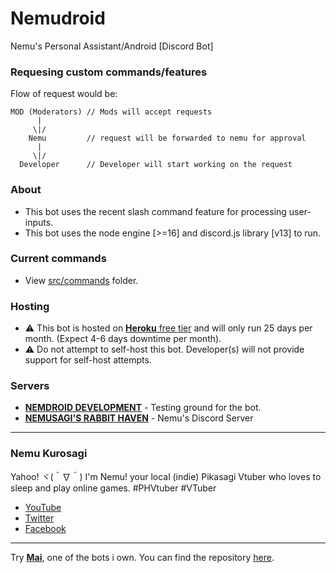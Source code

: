 # Nemudroid
Nemu's Personal Assistant/Android
[Discord Bot]

### Requesing custom commands/features
Flow of request would be:
```
MOD (Moderators) // Mods will accept requests
      |
     \|/
    Nemu         // request will be forwarded to nemu for approval
      |
     \|/
  Developer      // Developer will start working on the request
```

### About
- This bot uses the recent slash command feature for processing user-inputs.
- This bot uses the node engine [>=16] and discord.js library [v13] to run.

### Current commands
- View [src/commands](https://github.com/maisans-maid/nemudroid/src/commands) folder.

### Hosting
- ⚠️ This bot is hosted on [**Heroku** free tier](https://herokuapp.com) and will only run 25 days per month. (Expect 4-6 days downtime per month).
- ⚠️ Do not attempt to self-host this bot. Developer(s) will not provide support for self-host attempts.

### Servers
- [**NEMDROID DEVELOPMENT**](https://discord.gg/JxKpUYRS)      - Testing ground for the bot.
- [**NEMUSAGI'S RABBIT HAVEN**](https://discord.gg/GCzEpb9wmf) - Nemu's Discord Server

---

### Nemu Kurosagi
Yahoo! ヾ(＾∇＾) I'm Nemu! your local (indie) Pikasagi Vtuber who loves to sleep and play online games. #PHVtuber #VTuber
- [YouTube](https://www.youtube.com/c/NemusagiCh)
- [Twitter](https://twitter.com/nemusagii)
- [Facebook](https://www.facebook.com/nemurinnn)

---
Try [**Mai**](https://top.gg/bot/702074452317307061), one of the bots i own. You can find the repository [here](https://github.com/maisans-maid/mai).
